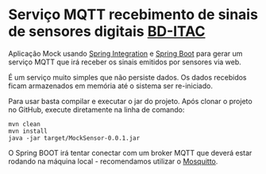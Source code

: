 # Serviço MQTT recebimento de sinais de sensores digitais [BD-ITAC](https://sites.google.com/site/interdproj2016/)

Aplicação Mock usando [Spring Integration](http://projects.spring.io/spring-integration/) e [Spring Boot](http://projects.spring.io/spring-boot) para gerar um serviço MQTT que irá receber os sinais emitidos por sensores via web.

É um serviço muito simples que não persiste dados. Os dados recebidos ficam armazenados em memória até o sistema ser re-iniciado.

Para usar basta compilar e executar o jar do projeto. Após clonar o projeto no GitHub, execute diretamente na linha de comando:

    mvn clean
    mvn install
    java -jar target/MockSensor-0.0.1.jar

O Spring BOOT irá tentar conectar com um broker MQTT que deverá estar rodando na máquina local - recomendamos utilizar o [Mosquitto](http://mosquitto.org).
